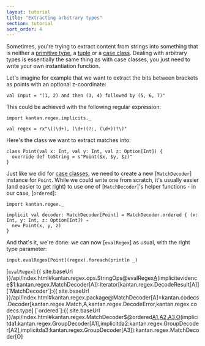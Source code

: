 ```yaml
---
layout: tutorial
title: "Extracting arbitrary types"
section: tutorial
sort_order: 4
---
```

Sometimes, you're trying to extract content from strings into something that is neither a
[primitive type](primitive_types.html), a [tuple](tuples.html) or a [case class](case_classes.html). Dealing with
arbitrary types is essentially the same thing as with case classes, you just need to write your own instantiation
function.

Let's imagine for example that we want to extract the bits between brackets as points with an optional z-coordinate:

```tut:silent
val input = "(1, 2) and then (3, 4) followed by (5, 6, 7)"
```

This could be achieved with the following regular expression: 

```tut:silent
import kantan.regex.implicits._

val regex = rx"\((\d+), (\d+)(?:, (\d+))?\)"
```

Here's the class we want to extract matches into:

```tut:silent
class Point(val x: Int, val y: Int, val z: Option[Int]) {
  override def toString = s"Point($x, $y, $z)"
}
```

Just like we did for [case classes](case_classes.html), we need to create a new [`MatchDecoder`] instance for `Point`.
While we could write one from scratch, it's usually easier (and easier to get right) to use one of [`MatchDecoder`]'s
helper functions - in our case, [`ordered`]:

```tut:silent
import kantan.regex._

implicit val decoder: MatchDecoder[Point] = MatchDecoder.ordered { (x: Int, y: Int, z: Option[Int]) ⇒
  new Point(x, y, z)
}
```

And that's it, we're done: we can now [`evalRegex`] as usual, with the right type parameter:

```tut
input.evalRegex[Point](regex).foreach(println _)
```

[`evalRegex`]:{{ site.baseUrl }}/api/index.html#kantan.regex.ops.StringOps@evalRegex[A](p:kantan.regex.Pattern)(implicitevidence$1:kantan.regex.MatchDecoder[A]):Iterator[kantan.regex.DecodeResult[A]]
[`MatchDecoder`]:{{ site.baseUrl }}/api/index.html#kantan.regex.package@MatchDecoder[A]=kantan.codecs.Decoder[kantan.regex.Match,A,kantan.regex.DecodeError,kantan.regex.codecs.type]
[`ordered`]:{{ site.baseUrl }}/api/index.html#kantan.regex.MatchDecoder$@ordered[A1,A2,A3,O](f:(A1,A2,A3)=>O)(implicitda1:kantan.regex.GroupDecoder[A1],implicitda2:kantan.regex.GroupDecoder[A2],implicitda3:kantan.regex.GroupDecoder[A3]):kantan.regex.MatchDecoder[O]